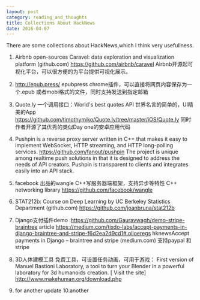 ```yaml
---
layout: post
category: reading_and_thoughts
title: Collections About HackNews
date: 2016-04-07
---
```


There are some collections about HackNews,which I think very usefullness.

1. Airbnb open-sources Caravel: data exploration and visualization platform (github.com) https://github.com/airbnb/caravel    Airbnb开源起可视化平台，可以很方便的为平台提供可视化展示。
	
2. http://epub.press/ epubpress chrome插件，可以直接将网页内容保存为一个.epub 或者mobi格式的文件，同时支持发送到指定邮箱
	
3. Quote.ly  一个调用接口：World's best quotes API 世界名言的简单的，UI精美的App  https://github.com/timothymiko/Quote.ly/tree/master/iOS/Quote.ly  同时作者开源了其优秀的类似Day one的安卓应用代码
	
4. Pushpin is a reverse proxy server written in C++ that makes it easy to implement WebSocket, HTTP streaming, and HTTP long-polling services. https://github.com/fanout/pushpin  The project is unique among realtime push solutions in that it is designed to address the needs of API creators. Pushpin is transparent to clients and integrates easily into an API stack.
	
5. facebook 出品的wangle C++写服务器端框架，支持异步等特性  C++ networking library https://github.com/facebook/wangle
	
6. STAT212b: Course on Deep Learning by UC Berkeley Statistics Department (github.com)  https://github.com/joanbruna/stat212b
	
7. Django支付插件demo :https://github.com/Gauravwagh/demo-stripe-braintree article https://medium.com/tixdo-labs/accept-payments-in-django-braintree-and-stripe-f6d2ea2d9cd1#.olioeregs  hknewsAccept payments in Django – braintree and stripe (medium.com) 支持paypal 和 stripe
	
8. 3D人体建模工具 免费工具，可设置任务动画，可用于游戏：
	First version of Manuel Bastioni Laboratory, a tool to turn your Blender in a powerful laboratory for 3d humanoids creation. [ Visit the site] http://www.makehuman.org/download.php 
	
9. for another update
10.another
